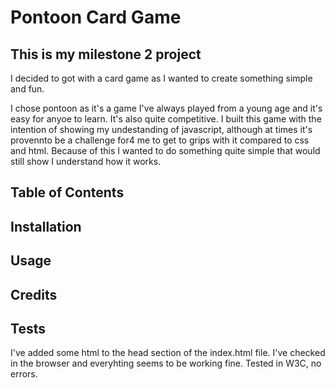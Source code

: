 # Pontoon Card Game

## This is my milestone 2 project

I decided to got with a card game as I wanted to create something simple and fun.

I chose pontoon as it's a game I've always played from a young age and it's easy for anyoe to learn. It's also quite competitive.
I built this game with the intention of showing my undestanding of javascript, although at times it's provennto be a challenge for4 me to get to grips with it compared to css and html. Because of this I wanted to do something quite simple that would still show I understand how it works.

## Table of Contents

## Installation

## Usage

## Credits

## Tests

I've added some html to the head section of the index.html file. I've checked in the browser and everyhting seems to be working fine. Tested in W3C, no errors.
<!--add screenshots from assets folder once uploaded to file - screenshot1>



